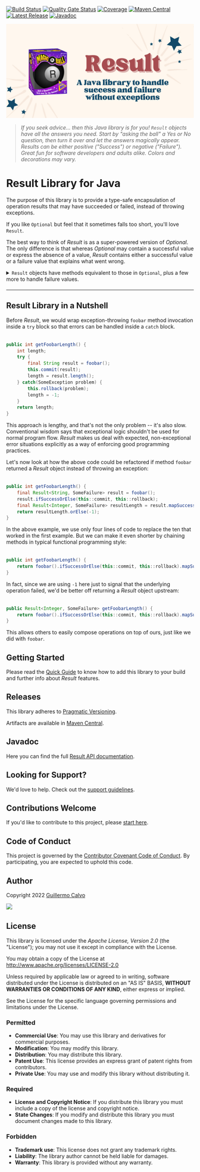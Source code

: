 
[![Build Status](https://github.com/leakyabstractions/result/workflows/Build/badge.svg)](https://github.com/LeakyAbstractions/result/actions?query=workflow%3ABuild)
[![Quality Gate Status](https://sonarcloud.io/api/project_badges/measure?project=LeakyAbstractions_result&metric=alert_status)](https://sonarcloud.io/dashboard?id=LeakyAbstractions_result)
[![Coverage](https://sonarcloud.io/api/project_badges/measure?project=LeakyAbstractions_result&metric=coverage)](https://sonarcloud.io/component_measures?id=LeakyAbstractions_result&metric=coverage&view=list)
[![Maven Central](https://img.shields.io/endpoint?url=https://dev.leakyabstractions.com/result/badge.json&logo=java&label=maven-central&labelColor=555)](https://search.maven.org/artifact/com.leakyabstractions/result)
[![Latest Release](https://img.shields.io/github/release/leakyabstractions/result.svg?logo=github)](https://github.com/leakyabstractions/result/releases/latest)
[![Javadoc](https://img.shields.io/endpoint?url=https://dev.leakyabstractions.com/result/badge.json&label=javadoc&color=blue)](https://dev.leakyabstractions.com/result/javadoc/)

![Result Library for Java](docs/result-magic-ball.png)

> *If you seek advice... then this Java library is for you! `Result` objects have all the answers you need. Start by
> "asking the ball" a Yes or No question, then turn it over and let the answers magically appear. Results can be either
> positive ("Success") or negative ("Failure"). Great fun for software developers and adults alike. Colors and
> decorations may vary.*

# Result Library for Java

The purpose of this library is to provide a type-safe encapsulation of operation results that may have succeeded or
failed, instead of throwing exceptions.

If you like `Optional` but feel that it sometimes falls too short, you'll love `Result`.

The best way to think of _Result_ is as a super-powered version of _Optional_. The only difference is that whereas
_Optional_ may contain a successful value or express the absence of a value, _Result_ contains either a successful value
or a failure value that explains what went wrong.

<details style="margin-bottom: 20px">
 <summary style="display: list-item"><code>Result</code> objects have methods equivalent to those in
 <code>Optional</code>, plus a few more to handle failure values.</summary>
 <div markdown="1">

| Optional                | Result                  |
|-------------------------|-------------------------|
| `isPresent`             | `hasSuccess`            |
| `isEmpty`               | `hasFailure`            |
| `get`                   | `getSuccess`            |
|                         | `getFailure`            |
| `orElse`                | `orElse`                |
| `orElseGet`             | `orElseMap`             |
| `orElseThrow`           |                         |
| `stream`                | `streamSuccess`         |
|                         | `streamFailure`         |
| `ifPresent`             | `ifSuccess`             |
|                         | `ifFailure`             |
| `ifPresentOrElse`       | `ifSuccessOrElse`       |
| `filter`                | `filter`                |
|                         | `recover`               |
| `map`                   | `mapSuccess`            |
|                         | `mapFailure`            |
|                         | `map`                   |
| `flatMap`               | `flatMapSuccess`        |
| `or`                    | `flatMapFailure`        |
|                         | `flatMap`               |

 </div>
</details>

---


## Result Library in a Nutshell

Before _Result_, we would wrap exception-throwing `foobar` method invocation inside a `try` block so that errors can be
handled inside a `catch` block.

```java

public int getFoobarLength() {
    int length;
    try {
        final String result = foobar();
        this.commit(result);
        length = result.length();
    } catch(SomeException problem) {
        this.rollback(problem);
        length = -1;
    }
    return length;
}

```

This approach is lengthy, and that's not the only problem -- it's also slow. Conventional wisdom says that exceptional
logic shouldn't be used for normal program flow. _Result_ makes us deal with expected, non-exceptional error situations
explicitly as a way of enforcing good programming practices.

Let's now look at how the above code could be refactored if method `foobar` returned a _Result_ object instead of
throwing an exception:

```java

public int getFoobarLength() {
    final Result<String, SomeFailure> result = foobar();
    result.ifSuccessOrElse(this::commit, this::rollback);
    final Result<Integer, SomeFailure> resultLength = result.mapSuccess(String::length);
    return resultLength.orElse(-1);
}

```

In the above example, we use only four lines of code to replace the ten that worked in the first example. But we can
make it even shorter by chaining methods in typical functional programming style:

```java

public int getFoobarLength() {
    return foobar().ifSuccessOrElse(this::commit, this::rollback).mapSuccess(String::length).orElse(-1);
}

```

In fact, since we are using `-1` here just to signal that the underlying operation failed, we'd be better off returning
a _Result_ object upstream:

```java

public Result<Integer, SomeFailure> getFoobarLength() {
    return foobar().ifSuccessOrElse(this::commit, this::rollback).mapSuccess(String::length);
}

```

This allows others to easily compose operations on top of ours, just like we did with `foobar`.


## Getting Started

Please read the [Quick Guide](https://dev.leakyabstractions.com/result/) to know how to add this library to your build
and further info about _Result_ features.


## Releases

This library adheres to [Pragmatic Versioning](https://pragver.github.io/).

Artifacts are available in [Maven Central](https://search.maven.org/artifact/com.leakyabstractions/result).


## Javadoc

Here you can find the full [Result API documentation](https://dev.leakyabstractions.com/result/javadoc/).


## Looking for Support?

We'd love to help. Check out the [support guidelines](https://dev.leakyabstractions.com/result/SUPPORT.html).


## Contributions Welcome

If you'd like to contribute to this project, please [start here](https://dev.leakyabstractions.com/result/CONTRIBUTING.html).


## Code of Conduct

This project is governed by the
[Contributor Covenant Code of Conduct](https://dev.leakyabstractions.com/result/CODE_OF_CONDUCT.html).
By participating, you are expected to uphold this code.


## Author

Copyright 2022 [Guillermo Calvo](https://github.com/guillermocalvo)

[![](https://guillermo.dev/assets/images/thumb.png)](https://guillermo.dev/)


## License

This library is licensed under the *Apache License, Version 2.0* (the "License");
you may not use it except in compliance with the License.

You may obtain a copy of the License at <http://www.apache.org/licenses/LICENSE-2.0>

Unless required by applicable law or agreed to in writing, software distributed under the License is distributed on an
"AS IS" BASIS, **WITHOUT WARRANTIES OR CONDITIONS OF ANY KIND**, either express or implied.

See the License for the specific language governing permissions and limitations under the License.


### Permitted

- **Commercial Use**: You may use this library and derivatives for commercial purposes.
- **Modification**: You may modify this library.
- **Distribution**: You may distribute this library.
- **Patent Use**: This license provides an express grant of patent rights from contributors.
- **Private Use**: You may use and modify this library without distributing it.

### Required

- **License and Copyright Notice**: If you distribute this library you must include a copy of the license and copyright
  notice.
- **State Changes**: If you modify and distribute this library you must document changes made to this library.

### Forbidden

- **Trademark use**: This license does not grant any trademark rights.
- **Liability**: The library author cannot be held liable for damages.
- **Warranty**: This library is provided without any warranty.
